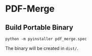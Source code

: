 # PDF-Merge
## Build Portable Binary
`python -m pyinstaller pdf_merge.spec`

The binary will be created in `dist/`.